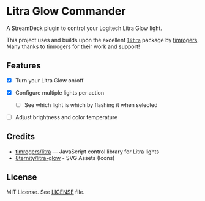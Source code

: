 # Litra Glow Commander

A StreamDeck plugin to control your Logitech Litra Glow light.

This project uses and builds upon the excellent [`litra`](https://github.com/timrogers/litra) package by [timrogers](https://github.com/timrogers). Many thanks to timrogers for their work and support!

## Features

 - [x] Turn your Litra Glow on/off
 - [X] Configure multiple lights per action
    - [ ] See which light is which by flashing it when selected
 - [ ] Adjust brightness and color temperature


## Credits

- [timrogers/litra](https://github.com/timrogers/litra) — JavaScript control library for Litra lights
- [8ternity/litra-glow](https://github.com/8ternity/litra-glow/) - SVG Assets (Icons)

## License

MIT License. See [LICENSE](LICENSE) file.